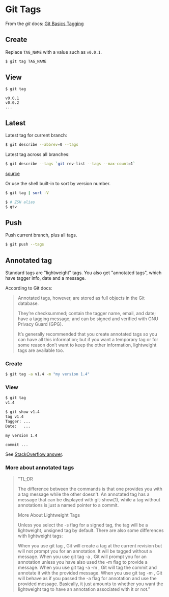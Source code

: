 # Git Tags

From the _git_ docs: [Git Basics Tagging](https://git-scm.com/book/en/v2/Git-Basics-Tagging)

## Create

Replace `TAG_NAME` with a value such as `v0.0.1`.

```sh
$ git tag TAG_NAME
```

## View

```sh
$ git tag
```
```
v0.0.1
v0.0.2
...
```

## Latest

Latest tag for current branch:

```sh
$ git describe --abbrev=0 --tags
```

Latest tag across all branches:

```sh
$ git describe --tags `git rev-list --tags --max-count=1`
```

[source](https://gist.github.com/rponte/fdc0724dd984088606b0)

Or use the shell built-in to sort by version number.

```sh
$ git tag | sort -V

$ # ZSH alias
$ gtv
```

## Push

Push current branch, plus all tags.

```sh
$ git push --tags
```

## Annotated tag

Standard tags are "lightweight" tags. You also get "annotated tags", which have tagger info, date and a message.

According to Git docs:

> Annotated tags, however, are stored as full objects in the Git database. 
>
> They’re checksummed; contain the tagger name, email, and date; have a tagging message; and can be signed and verified with GNU Privacy Guard (GPG). 
>
> It’s generally recommended that you create annotated tags so you can have all this information; but if you want a temporary tag or for some reason don’t want to keep the other information, lightweight tags are available too.

### Create

```sh
$ git tag -a v1.4 -m "my version 1.4"
```

### View

```sh
$ git tag
v1.4
```

```sh
$ git show v1.4
tag v1.4
Tagger: ...
Date:   ...

my version 1.4

commit ...
```

See [StackOverflow answer](https://stackoverflow.com/questions/11514075/what-is-the-difference-between-an-annotated-and-unannotated-tag).

### More about annotated tags

> "TL;DR
> 
> The difference between the commands is that one provides you with a tag message while the other doesn't. An annotated tag has a message that can be displayed with git-show(1), while a tag without annotations is just a named pointer to a commit.
> 
> More About Lightweight Tags
>
> Unless you select the -s flag for a signed tag, the tag will be a lightweight, unsigned tag by default. There are also some differences with lightweight tags:
> 
> When you use git tag <tagname>, Git will create a tag at the current revision but will not prompt you for an annotation. It will be tagged without a message.
> When you use git tag -a <tagname>, Git will prompt you for an annotation unless you have also used the -m flag to provide a message.
> When you use git tag -a -m <msg> <tagname>, Git will tag the commit and annotate it with the provided message.
> When you use git tag -m <msg> <tagname>, Git will behave as if you passed the -a flag for annotation and use the provided message.
> Basically, it just amounts to whether you want the lightweight tag to have an annotation associated with it or not."
